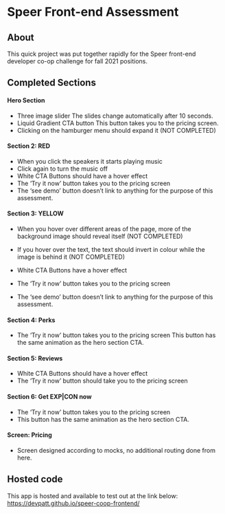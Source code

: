 # Speer Front-end Assessment

## About

This quick project was put together rapidly for the Speer front-end developer co-op challenge for fall 2021 positions.

## Completed Sections

#### Hero Section

-   Three image slider
    The slides change automatically after 10 seconds.
-   Liquid Gradient CTA button
    This button takes you to the pricing screen.
-   Clicking on the hamburger menu should expand it (NOT COMPLETED)

#### Section 2: RED

-   When you click the speakers it starts playing music
-   Click again to turn the music off
-   White CTA Buttons should have a hover effect
-   The ‘Try it now’ button takes you to the pricing screen
-   The ‘see demo’ button doesn’t link to anything for the purpose of this assessment.

#### Section 3: YELLOW

-   When you hover over different areas of the page, more of the background image should reveal itself (NOT COMPLETED)
-   If you hover over the text, the text should invert in colour while the image is behind it (NOT COMPLETED)
-   White CTA Buttons have a hover effect

-   The ‘Try it now’ button takes you to the pricing screen
-   The ‘see demo’ button doesn’t link to anything for the purpose of this assessment.

#### Section 4: Perks

-   The ‘Try it now’ button takes you to the pricing screen
    This button has the same animation as the hero section CTA.

#### Section 5: Reviews

-   White CTA Buttons should have a hover effect
-   The ‘Try it now’ button should take you to the pricing screen

#### Section 6: Get EXP|CON now

-   The ‘Try it now’ button takes you to the pricing screen
-   This button has the same animation as the hero section CTA.

#### Screen: Pricing

-   Screen designed according to mocks, no additional routing done from here.

## Hosted code

This app is hosted and available to test out at the link below:
https://devpatt.github.io/speer-coop-frontend/
